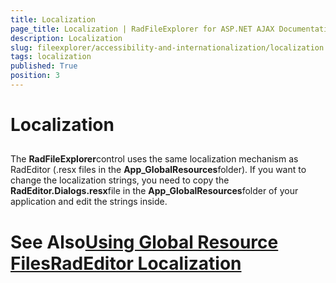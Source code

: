```yaml
---
title: Localization
page_title: Localization | RadFileExplorer for ASP.NET AJAX Documentation
description: Localization
slug: fileexplorer/accessibility-and-internationalization/localization
tags: localization
published: True
position: 3
---
```


# Localization



## 

The **RadFileExplorer**control uses the same localization mechanism as RadEditor (.resx files in the **App_GlobalResources**folder). If you want to change the localization strings, you need to copy the **RadEditor.Dialogs.resx**file in the **App_GlobalResources**folder of your application and edit the strings inside.



# See Also[Using Global Resource Files](9FDDF1EF-8C32-4289-9DBB-73C2AFDD75F7)[RadEditor Localization](1894AC39-20DA-45BF-AA2C-043D5875F58B)
